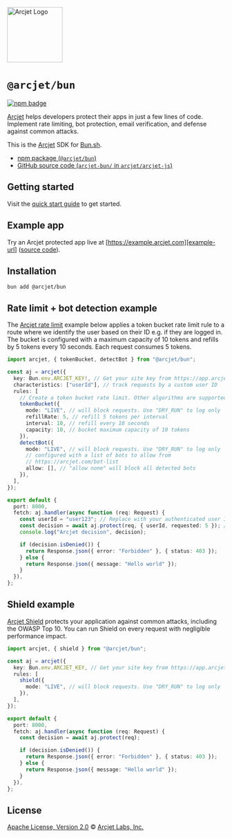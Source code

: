<a href="https://arcjet.com" target="_arcjet-home">
  <picture>
    <source media="(prefers-color-scheme: dark)" srcset="https://arcjet.com/logo/arcjet-dark-lockup-voyage-horizontal.svg">
    <img src="https://arcjet.com/logo/arcjet-light-lockup-voyage-horizontal.svg" alt="Arcjet Logo" height="128" width="auto">
  </picture>
</a>

# `@arcjet/bun`

<p>
  <a href="https://www.npmjs.com/package/@arcjet/bun">
    <picture>
      <source media="(prefers-color-scheme: dark)" srcset="https://img.shields.io/npm/v/%40arcjet%2Fbun?style=flat-square&label=%E2%9C%A6Aj&labelColor=000000&color=5C5866">
      <img alt="npm badge" src="https://img.shields.io/npm/v/%40arcjet%2Fbun?style=flat-square&label=%E2%9C%A6Aj&labelColor=ECE6F0&color=ECE6F0">
    </picture>
  </a>
</p>

[Arcjet][arcjet] helps developers protect their apps in just a few lines of
code. Implement rate limiting, bot protection, email verification, and defense
against common attacks.

This is the [Arcjet][arcjet] SDK for [Bun.sh][bun-sh].

- [npm package (`@arcjet/bun`)](https://www.npmjs.com/package/@arcjet/bun)
- [GitHub source code (`arcjet-bun/` in `arcjet/arcjet-js`)](https://github.com/arcjet/arcjet-js/tree/main/arcjet-bun)

## Getting started

Visit the [quick start guide][quick-start] to get started.

## Example app

Try an Arcjet protected app live at [https://example.arcjet.com][example-url]
([source code][example-source]).

## Installation

```shell
bun add @arcjet/bun
```

## Rate limit + bot detection example

The [Arcjet rate limit][rate-limit-concepts-docs] example below applies a token
bucket rate limit rule to a route where we identify the user based on their ID
e.g. if they are logged in. The bucket is configured with a maximum capacity of
10 tokens and refills by 5 tokens every 10 seconds. Each request consumes 5
tokens.

```ts
import arcjet, { tokenBucket, detectBot } from "@arcjet/bun";

const aj = arcjet({
  key: Bun.env.ARCJET_KEY!, // Get your site key from https://app.arcjet.com
  characteristics: ["userId"], // track requests by a custom user ID
  rules: [
    // Create a token bucket rate limit. Other algorithms are supported.
    tokenBucket({
      mode: "LIVE", // will block requests. Use "DRY_RUN" to log only
      refillRate: 5, // refill 5 tokens per interval
      interval: 10, // refill every 10 seconds
      capacity: 10, // bucket maximum capacity of 10 tokens
    }),
    detectBot({
      mode: "LIVE", // will block requests. Use "DRY_RUN" to log only
      // configured with a list of bots to allow from
      // https://arcjet.com/bot-list
      allow: [], // "allow none" will block all detected bots
    }),
  ],
});

export default {
  port: 8000,
  fetch: aj.handler(async function (req: Request) {
    const userId = "user123"; // Replace with your authenticated user ID
    const decision = await aj.protect(req, { userId, requested: 5 }); // Deduct 5 tokens from the bucket
    console.log("Arcjet decision", decision);

    if (decision.isDenied()) {
      return Response.json({ error: "Forbidden" }, { status: 403 });
    } else {
      return Response.json({ message: "Hello world" });
    }
  }),
};
```

## Shield example

[Arcjet Shield][shield-concepts-docs] protects your application against common
attacks, including the OWASP Top 10. You can run Shield on every request with
negligible performance impact.

```ts
import arcjet, { shield } from "@arcjet/bun";

const aj = arcjet({
  key: Bun.env.ARCJET_KEY, // Get your site key from https://app.arcjet.com
  rules: [
    shield({
      mode: "LIVE", // will block requests. Use "DRY_RUN" to log only
    }),
  ],
});

export default {
  port: 8000,
  fetch: aj.handler(async function (req: Request) {
    const decision = await aj.protect(req);

    if (decision.isDenied()) {
      return Response.json({ error: "Forbidden" }, { status: 403 });
    } else {
      return Response.json({ message: "Hello world" });
    }
  }),
};
```

## License

[Apache License, Version 2.0][apache-license] © [Arcjet Labs, Inc.][arcjet]

[arcjet]: https://arcjet.com
[bun-sh]: https://bun.sh/
[example-url]: https://example.arcjet.com
[quick-start]: https://docs.arcjet.com/get-started/bun
[example-source]: https://github.com/arcjet/arcjet-js-example
[rate-limit-concepts-docs]: https://docs.arcjet.com/rate-limiting/concepts
[shield-concepts-docs]: https://docs.arcjet.com/shield/concepts
[apache-license]: http://www.apache.org/licenses/LICENSE-2.0
